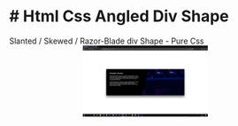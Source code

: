 <h1># Html Css Angled Div Shape</h1>
Slanted / Skewed / Razor-Blade div Shape - Pure Css

<div align="center"> 
     <img width="45%" src="img1.png" alt="About screen" title="About screen"</img> 
     <img height="0" width="8px"> 
     
</div> 


